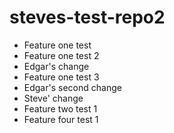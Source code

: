 # steves-test-repo2

- Feature one test
- Feature one test 2
- Edgar's change
- Feature one test 3
- Edgar's second change
- Steve' change
- Feature two test 1
- Feature four test 1
